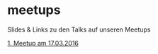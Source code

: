 # meetups
Slides &amp; Links zu den Talks auf unseren Meetups

[1. Meetup am 17.03.2016](meetup_001_17032016/README.md)
